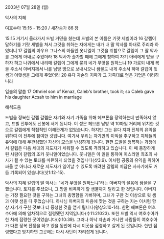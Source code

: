 2003년 07월 28일 (월)

악사의 지혜



여호수아 15:15 - 15:20 / 새찬송가 86 장


15:15 거기서 올라가서 드빌 거민을 쳤는데 드빌의 본 이름은 기럇 세벨이라
16 갈렙이 말하기를 기럇 세벨을 쳐서 그것을 취하는 자에게는 내가 내 딸 악사를 아내로 주리라 하였더니
17 갈렙의 아우요 그나스의 아들인 옷니엘이 그것을 취함으로 갈렙이 그 딸 악사를 그에게 아내로 주었더라
18 악사가 출가할 때에 그에게 청하여 자기 아비에게 밭을 구하자 하고 나귀에서 내리매 갈렙이 그에게 묻되 네가 무엇을 원하느냐
19 가로되 내게 복을 주소서 아버지께서 나를 남방 땅으로 보내시오니 샘물도 내게 주소서 하매 갈렙이 윗샘과 아랫샘을 그에게 주었더라
20 유다 자손의 지파가 그 가족대로 얻은 기업은 이러하니라

입술의 말씀
17 Othniel son of Kenaz, Caleb's brother, took it; so Caleb gave his daughter Acsah to him in marriage

해석도움





드빌을 정복한 갈렙 
갈렙은 자기와 자기 가족을 위해 헤브론을 장악하는데 만족하지 않고, 드빌 전투에도 선봉에 서게 됩니다.  이 성은 헤브론 남방 약 10마일 거리에 위치한 것으로 갈렙에게 직접적인 이해관계가 없었습니다.  하지만 그는 유다 지파 전체의 유익을 위하여 이 전투에 참여한 것입니다.  여기서 우리는 자기만의 이익을 추구하고 지체들의 유익에 대해 무관심했던 자신의 모습을 반성하게 됩니다.  한편 드빌을 정복하는 과정에서 갈렙은 다음 세대의 지도자가 세워질 수 있도록 격려하고 있습니다.  이 때 등장하게 된 사람이 갈렙의 조카 웃니엘이었습니다.  웃니엘은 이 일을 통하여 이스라엘 최초의 사사가 될 수 있는 토대를 마련하게 되었을 것입니다(삿3:9).  이처럼 공중의 유익을 위하여 싸울 뿐 아니라 새로운 지도자가 일어날 수 있도록 배려한 갈렙의 미담은 사사기에도 거듭 기록되어 있습니다(삿1:12-15).

악사의 지혜
갈렙의 딸 악사는 "네가 무엇을 원하느냐"라는 아버지의 물음에 샘물을 구했습니다.  토지를 주셨으니, 그 땅을 비옥하게 할 샘물까지 달라고 한 것입니다.  아버지는 가장 필요한 것을 구하는 그녀의 총명함을 기뻐하며, 그녀가 구한 것 이상으로 윗 샘과 아랫 샘을 다 주었습니다.  하나님 아버지의 마음에 맞는 것을 구하는 자는 이처럼 항상 자기가 구한 것보다 더 풍성한 것을 얻게 됩니다(왕상3:10-14).  한편 헤브론은 여호수아에 의해 일차적으로 점령됐던 지역입니다(수11:21023).  또한 드빌 역시 여호수아가 한 차례 점령한 곳이었습니다(수10:39).  그러나 아낙 자손과 가나안 사람들이 여호수아가 다른 정복 전쟁을 하고 있을 동안에 다시 이곳을 점령하고 살게 된 것입니다.  한번 점령했다고 방치하면 그곳에는 다시 사단이 자리잡게 됩니다.